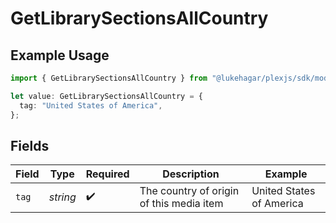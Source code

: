 # GetLibrarySectionsAllCountry

## Example Usage

```typescript
import { GetLibrarySectionsAllCountry } from "@lukehagar/plexjs/sdk/models/operations";

let value: GetLibrarySectionsAllCountry = {
  tag: "United States of America",
};
```

## Fields

| Field                                    | Type                                     | Required                                 | Description                              | Example                                  |
| ---------------------------------------- | ---------------------------------------- | ---------------------------------------- | ---------------------------------------- | ---------------------------------------- |
| `tag`                                    | *string*                                 | :heavy_check_mark:                       | The country of origin of this media item | United States of America                 |